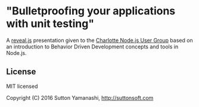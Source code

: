 # "Bulletproofing your applications with unit testing"​

A [reveal.js](http://lab.hakim.se/reveal-js/) presentation given to the [Charlotte Node.js User Group](https://www.meetup.com/Charlotte-NodeJS-User-Group/) based on an introduction to Behavior Driven Development concepts and tools in Node.js.



## License

MIT licensed

Copyright (C) 2016 Sutton Yamanashi, http://suttonsoft.com

